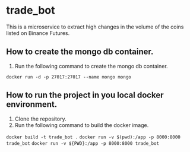 # trade_bot
This is a microservice to extract high changes in the volume of the coins listed on Binance Futures.

## How to create the mongo db container.
1. Run the following command to create the mongo db container.

```docker run -d -p 27017:27017 --name mongo mongo```

## How to run the project in you local docker environment.
1. Clone the repository.
2. Run the following command to build the docker image.

```docker build -t trade_bot .```
```docker run -v $(pwd):/app -p 8000:8000 trade_bot```
```docker run -v ${PWD}:/app -p 8000:8000 trade_bot```

